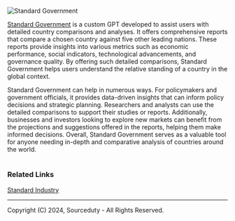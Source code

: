 ![Standard Government](https://github.com/sourceduty/Standard_Government/assets/123030236/75ca40b6-05b8-4c16-9f4f-b0f5e6dbeb4b)

[Standard Government](https://chatgpt.com/g/g-DvKNjRFg1-standard-government) is a custom GPT developed to assist users with detailed country comparisons and analyses. It offers comprehensive reports that compare a chosen country against five other leading nations. These reports provide insights into various metrics such as economic performance, social indicators, technological advancements, and governance quality. By offering such detailed comparisons, Standard Government helps users understand the relative standing of a country in the global context.

Standard Government can help in numerous ways. For policymakers and government officials, it provides data-driven insights that can inform policy decisions and strategic planning. Researchers and analysts can use the detailed comparisons to support their studies or reports. Additionally, businesses and investors looking to explore new markets can benefit from the projections and suggestions offered in the reports, helping them make informed decisions. Overall, Standard Government serves as a valuable tool for anyone needing in-depth and comparative analysis of countries around the world.

#
### Related Links

[Standard Industry](https://chat.openai.com/g/g-u8G59DH4i-standard-industry)

***
Copyright (C) 2024, Sourceduty - All Rights Reserved.
